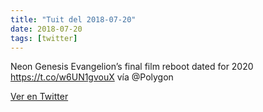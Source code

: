 ```yaml
---
title: "Tuit del 2018-07-20"
date: 2018-07-20
tags: [twitter]
---
```


Neon Genesis Evangelion’s final film reboot dated for 2020 https://t.co/w6UN1gvouX vía @Polygon



[Ver en Twitter](https://twitter.com/i/web/status/1020382991980343303)
